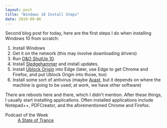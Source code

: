```yaml
---
layout: post
title: "Windows 10 Install Steps"
date: 2019-09-06
---
```


<p>Second blog post for today, here are the first steps I do when installing Windows 10 from scratch:</p>

<ol>
<li>Install Windows</li>
<li>Get it on the network (this may involve downloading drivers)</li>
<li>Run <a href="https://www.oo-software.com/en/shutup10">O&O ShutUp 10</a>.</li>
<li>Install <a href="https://www.majorgeeks.com/files/details/wumt_wrapper_script.html">Sledgehammer</a> and install updates.</li>
<li>Install <a href="https://github.com/gorhill/uBlock/">Ublock Origin</a> into Edge (later, use Edge to get Chrome and Firefox, and put Ublock Origin into those, too)</li>
<li>Install some sort of antivirus (maybe <a href="https://www.avast.com/">Avast</a>, but it depends on where the machine is going to be used; at work, we have other software)</li>
</ol>

<p>There are reboots here and there, which I didn't mention. After these things, I usually start installing applications. Often installed applications include Notepad++, PDFCreator, and the aforementioned Chrome and Firefox.</p>

<dl>
  <dt>Podcast of the Week</dt>
  <dd><a href="https://www.astateoftrance.com/podcasts/">A State of Trance</a></dd>
</dl>



